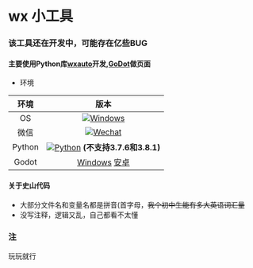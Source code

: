 # wx 小工具


### 该工具还在开发中，可能存在亿些BUG
#### 主要使用Python库[wxauto](https://github.com/cluic/wxauto)开发,[GoDot](https://godotengine.org/)做页面

* 环境


|  环境  | 版本 |
| :----: | :--: |
|   OS   | [![Windows](https://img.shields.io/badge/Windows-10\|11\|Server2016+-white?logo=windows&logoColor=white)](https://www。microsoft.com/)  |
|  微信  | [![Wechat](https://img.shields.io/badge/%E5%BE%AE%E4%BF%A1-3.9.11.X-07c160?logo=wechat&logoColor=white)](https://github.com/tom-snow/wechat-windows-versions/releases/download/v3.9.11.17/WeChatSetup-3.9.11.17.exe) |
| Python | [![Python](https://img.shields.io/badge/Python-3.X-blue?logo=python&logoColor=white)](https://www.python.org/) **(不支持3.7.6和3.8.1)**|
| Godot | [Windows](https://github.com/godotengine/godot/releases/download/3.6-stable/Godot_v3.6-stable_win64.exe.zip)  [安卓](https://github.com/godotengine/godot/releases/download/3.6-stable/Godot_v3.6-stable_android_editor.apk) |


#### 关于史山代码
* 大部分文件名和变量名都是拼音(首字母，<del>我个初中生能有多大英语词汇量</del>
* 没写注释，逻辑又乱，自己都看不太懂

### 注
玩玩就行
